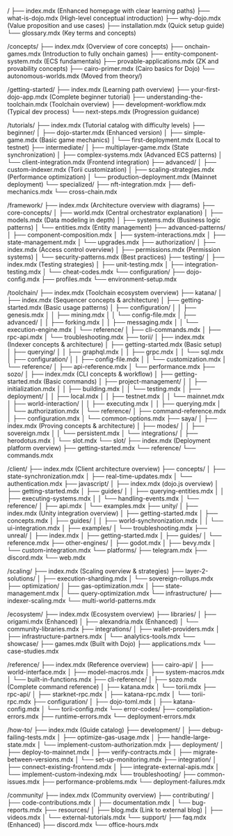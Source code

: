 /
├── index.mdx (Enhanced homepage with clear learning paths)
├── what-is-dojo.mdx (High-level conceptual introduction)
├── why-dojo.mdx (Value proposition and use cases)
├── installation.mdx (Quick setup guide)
└── glossary.mdx (Key terms and concepts)

/concepts/
├── index.mdx (Overview of core concepts)
├── onchain-games.mdx (Introduction to fully onchain games)
├── entity-component-system.mdx (ECS fundamentals)
├── provable-applications.mdx (ZK and provability concepts)
├── cairo-primer.mdx (Cairo basics for Dojo)
└── autonomous-worlds.mdx (Moved from theory/)

/getting-started/
├── index.mdx (Learning path overview)
├── your-first-dojo-app.mdx (Complete beginner tutorial)
├── understanding-the-toolchain.mdx (Toolchain overview)
├── development-workflow.mdx (Typical dev process)
└── next-steps.mdx (Progression guidance)

/tutorials/
├── index.mdx (Tutorial catalog with difficulty levels)
├── beginner/
│   ├── dojo-starter.mdx (Enhanced version)
│   ├── simple-game.mdx (Basic game mechanics)
│   └── first-deployment.mdx (Local to testnet)
├── intermediate/
│   ├── multiplayer-game.mdx (State synchronization)
│   ├── complex-systems.mdx (Advanced ECS patterns)
│   └── client-integration.mdx (Frontend integration)
├── advanced/
│   ├── custom-indexer.mdx (Torii customization)
│   ├── scaling-strategies.mdx (Performance optimization)
│   └── production-deployment.mdx (Mainnet deployment)
└── specialized/
    ├── nft-integration.mdx
    ├── defi-mechanics.mdx
    └── cross-chain.mdx

/framework/
├── index.mdx (Architecture overview with diagrams)
├── core-concepts/
│   ├── world.mdx (Central orchestrator explanation)
│   ├── models.mdx (Data modeling in depth)
│   ├── systems.mdx (Business logic patterns)
│   └── entities.mdx (Entity management)
├── advanced-patterns/
│   ├── component-composition.mdx
│   ├── system-interactions.mdx
│   ├── state-management.mdx
│   └── upgrades.mdx
├── authorization/
│   ├── index.mdx (Access control overview)
│   ├── permissions.mdx (Permission systems)
│   └── security-patterns.mdx (Best practices)
├── testing/
│   ├── index.mdx (Testing strategies)
│   ├── unit-testing.mdx
│   ├── integration-testing.mdx
│   └── cheat-codes.mdx
└── configuration/
    ├── dojo-config.mdx
    ├── profiles.mdx
    └── environment-setup.mdx

/toolchain/
├── index.mdx (Toolchain ecosystem overview)
├── katana/
│   ├── index.mdx (Sequencer concepts & architecture)
│   ├── getting-started.mdx (Basic usage patterns)
│   ├── configuration/
│   │   ├── genesis.mdx
│   │   ├── mining.mdx
│   │   └── config-file.mdx
│   ├── advanced/
│   │   ├── forking.mdx
│   │   ├── messaging.mdx
│   │   └── execution-engine.mdx
│   └── reference/
│       ├── cli-commands.mdx
│       ├── rpc-api.mdx
│       └── troubleshooting.mdx
├── torii/
│   ├── index.mdx (Indexer concepts & architecture)
│   ├── getting-started.mdx (Basic setup)
│   ├── querying/
│   │   ├── graphql.mdx
│   │   ├── grpc.mdx
│   │   └── sql.mdx
│   ├── configuration/
│   │   ├── config-file.mdx
│   │   └── customization.mdx
│   └── reference/
│       ├── api-reference.mdx
│       └── performance.mdx
├── sozo/
│   ├── index.mdx (CLI concepts & workflow)
│   ├── getting-started.mdx (Basic commands)
│   ├── project-management/
│   │   ├── initialization.mdx
│   │   ├── building.mdx
│   │   └── testing.mdx
│   ├── deployment/
│   │   ├── local.mdx
│   │   ├── testnet.mdx
│   │   └── mainnet.mdx
│   ├── world-interaction/
│   │   ├── executing.mdx
│   │   ├── querying.mdx
│   │   └── authorization.mdx
│   └── reference/
│       ├── command-reference.mdx
│       ├── configuration.mdx
│       └── common-options.mdx
├── saya/
│   ├── index.mdx (Proving concepts & architecture)
│   ├── modes/
│   │   ├── sovereign.mdx
│   │   └── persistent.mdx
│   └── integrations/
│       ├── herodotus.mdx
│       └── slot.mdx
└── slot/
    ├── index.mdx (Deployment platform overview)
    ├── getting-started.mdx
    └── reference/
        └── commands.mdx

/client/
├── index.mdx (Client architecture overview)
├── concepts/
│   ├── state-synchronization.mdx
│   ├── real-time-updates.mdx
│   └── authentication.mdx
├── javascript/
│   ├── index.mdx (dojo.js overview)
│   ├── getting-started.mdx
│   ├── guides/
│   │   ├── querying-entities.mdx
│   │   ├── executing-systems.mdx
│   │   └── handling-events.mdx
│   └── reference/
│       ├── api.mdx
│       └── examples.mdx
├── unity/
│   ├── index.mdx (Unity integration overview)
│   ├── getting-started.mdx
│   ├── concepts.mdx
│   ├── guides/
│   │   ├── world-synchronization.mdx
│   │   └── ui-integration.mdx
│   ├── examples/
│   └── troubleshooting.mdx
├── unreal/
│   ├── index.mdx
│   ├── getting-started.mdx
│   ├── guides/
│   └── reference.mdx
├── other-engines/
│   ├── godot.mdx
│   ├── bevy.mdx
│   └── custom-integration.mdx
└── platforms/
    ├── telegram.mdx
    ├── discord.mdx
    └── web.mdx

/scaling/
├── index.mdx (Scaling overview & strategies)
├── layer-2-solutions/
│   ├── execution-sharding.mdx
│   └── sovereign-rollups.mdx
├── optimization/
│   ├── gas-optimization.mdx
│   ├── state-management.mdx
│   └── query-optimization.mdx
└── infrastructure/
    ├── indexer-scaling.mdx
    └── multi-world-patterns.mdx

/ecosystem/
├── index.mdx (Ecosystem overview)
├── libraries/
│   ├── origami.mdx (Enhanced)
│   ├── alexandria.mdx (Enhanced)
│   └── community-libraries.mdx
├── integrations/
│   ├── wallet-providers.mdx
│   ├── infrastructure-partners.mdx
│   └── analytics-tools.mdx
└── showcase/
    ├── games.mdx (Built with Dojo)
    ├── applications.mdx
    └── case-studies.mdx

/reference/
├── index.mdx (Reference overview)
├── cairo-api/
│   ├── world-interface.mdx
│   ├── model-macros.mdx
│   ├── system-macros.mdx
│   └── built-in-functions.mdx
├── cli-reference/
│   ├── sozo.mdx (Complete command reference)
│   ├── katana.mdx
│   └── torii.mdx
├── rpc-api/
│   ├── starknet-rpc.mdx
│   ├── katana-rpc.mdx
│   └── torii-rpc.mdx
├── configuration/
│   ├── dojo-toml.mdx
│   ├── katana-config.mdx
│   └── torii-config.mdx
└── error-codes/
    ├── compilation-errors.mdx
    ├── runtime-errors.mdx
    └── deployment-errors.mdx

/how-to/
├── index.mdx (Guide catalog)
├── development/
│   ├── debug-failing-tests.mdx
│   ├── optimize-gas-usage.mdx
│   ├── handle-large-state.mdx
│   └── implement-custom-authorization.mdx
├── deployment/
│   ├── deploy-to-mainnet.mdx
│   ├── verify-contracts.mdx
│   ├── migrate-between-versions.mdx
│   └── set-up-monitoring.mdx
├── integration/
│   ├── connect-existing-frontend.mdx
│   ├── integrate-external-apis.mdx
│   └── implement-custom-indexing.mdx
└── troubleshooting/
    ├── common-issues.mdx
    ├── performance-problems.mdx
    └── deployment-failures.mdx

/community/
├── index.mdx (Community overview)
├── contributing/
│   ├── code-contributions.mdx
│   ├── documentation.mdx
│   └── bug-reports.mdx
├── resources/
│   ├── blog.mdx (Link to external blog)
│   ├── videos.mdx
│   └── external-tutorials.mdx
└── support/
    ├── faq.mdx (Enhanced)
    ├── discord.mdx
    └── office-hours.mdx

